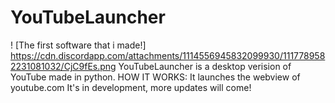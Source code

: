 # YouTubeLauncher
 ! [The first software that i made!] https://cdn.discordapp.com/attachments/1114556945832099930/1117789582231081032/CjC9fEs.png
 YouTubeLauncher is a desktop verision of YouTube made in python.
 HOW IT WORKS: It launches the webview of youtube.com
 It's in development, more updates will come!
